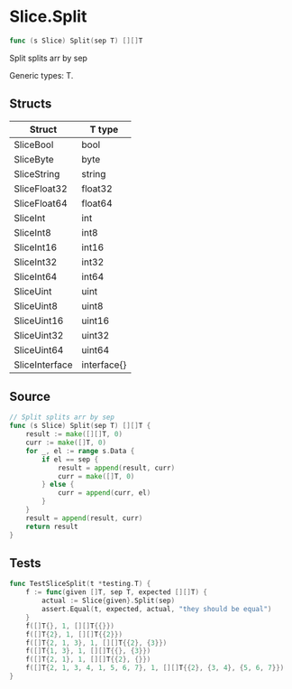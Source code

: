 # Slice.Split

```go
func (s Slice) Split(sep T) [][]T
```

Split splits arr by sep

Generic types: T.

## Structs

| Struct | T type |
| ------ | ------ |
| SliceBool | bool |
| SliceByte | byte |
| SliceString | string |
| SliceFloat32 | float32 |
| SliceFloat64 | float64 |
| SliceInt | int |
| SliceInt8 | int8 |
| SliceInt16 | int16 |
| SliceInt32 | int32 |
| SliceInt64 | int64 |
| SliceUint | uint |
| SliceUint8 | uint8 |
| SliceUint16 | uint16 |
| SliceUint32 | uint32 |
| SliceUint64 | uint64 |
| SliceInterface | interface{} |

## Source

```go
// Split splits arr by sep
func (s Slice) Split(sep T) [][]T {
	result := make([][]T, 0)
	curr := make([]T, 0)
	for _, el := range s.Data {
		if el == sep {
			result = append(result, curr)
			curr = make([]T, 0)
		} else {
			curr = append(curr, el)
		}
	}
	result = append(result, curr)
	return result
}
```

## Tests

```go
func TestSliceSplit(t *testing.T) {
	f := func(given []T, sep T, expected [][]T) {
		actual := Slice{given}.Split(sep)
		assert.Equal(t, expected, actual, "they should be equal")
	}
	f([]T{}, 1, [][]T{{}})
	f([]T{2}, 1, [][]T{{2}})
	f([]T{2, 1, 3}, 1, [][]T{{2}, {3}})
	f([]T{1, 3}, 1, [][]T{{}, {3}})
	f([]T{2, 1}, 1, [][]T{{2}, {}})
	f([]T{2, 1, 3, 4, 1, 5, 6, 7}, 1, [][]T{{2}, {3, 4}, {5, 6, 7}})
}
```